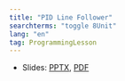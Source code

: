 ```yaml
---
title: "PID Line Follower"
searchterms: "toggle 8Unit"
lang: "en"
tag: ProgrammingLesson
---
```

 <ul>
 <li class="ng-binding">Slides:
 <a href="PyProgrammingLessons/PIDLineFollower.pptx">PPTX</a>,
 <a href="PyProgrammingLessons/PIDLineFollower.pdf">PDF</a>
 </li>
 </ul>
